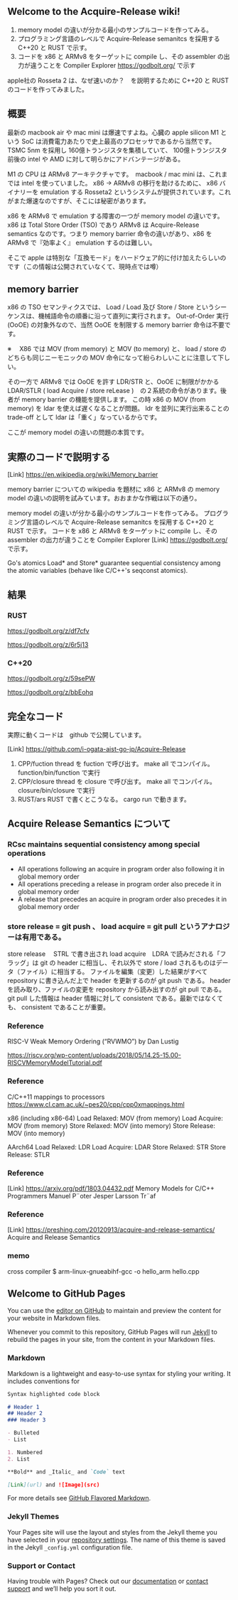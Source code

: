 ## Welcome to the Acquire-Release wiki!

1. memory model の違いが分かる最小のサンプルコードを作ってみる。
2. プログラミング言語のレベルで Acquire-Release semanitcs を採用する C++20 と RUST で示す。
3. コードを x86 と ARMv8 をターゲットに compile し、その assembler の出力が違うことを Compiler Explorer https://godbolt.org/ で示す

apple社の Rosseta 2 は、なぜ速いのか？　を説明するために C++20 と RUST のコードを作ってみました。

## 概要

最新の macbook air や mac mini は爆速ですよね。心臓の apple silicon M1 という SoC は消費電力あたりで史上最高のプロセッサであるから当然です。 TSMC 5nm を採用し 160億トランジスタを集積していて、 100億トランジスタ前後の intel や AMD に対して明らかにアドバンテージがある。

M1 の CPU は ARMv8 アーキテクチャです。　macbook / mac mini は、これまでは intel を使っていました。 x86 -> ARMv8 の移行を助けるために、 x86 バイナリーを emulation する Rosseta2 というシステムが提供されています。これがまた爆速なのですが、そこには秘密があります。

x86 を ARMv8 で emulation する障害の一つが memory model の違いです。 x86 は Total Store Order (TSO) であり ARMv8 は Acquire-Release　semantics なのです。つまり memory barrier 命令の違いがあり、x86 を ARMv8 で『効率よく』 emulation するのは難しい。

そこで apple は特別な「互換モード」をハードウェア的に付け加えたらしいのです（この情報は公開されていなくて、現時点では噂）

## memory barrier

x86 の TSO セマンティクスでは、 Load / Load 及び Store / Store というシーケンスは、機械語命令の順番に沿って直列に実行されます。 Out-of-Order 実行 (OoOE) の対象外なので、当然 OoOE を制限する memory barrier 命令は不要です。

※　 X86 では MOV (from memory) と MOV (to memory) と、 load / store のどちらも同じニーモニックの MOV 命令になって紛らわしいことに注意して下しい。

その一方で ARMv8 では OoOE を許す LDR/STR と、OoOE に制限がかかる LDAR/STLR ( load Acquire / store reLease )　の２系統の命令があります。後者が memory barrier の機能を提供します。 この時 x86 の MOV (from memory) を ldar を使えば遅くなることが問題。 ldr を並列に実行出来ることの trade-off として ldar は「重く」なっているからです。

ここが memory model の違いの問題の本質です。

## 実際のコードで説明する

[Link] https://en.wikipedia.org/wiki/Memory_barrier

memory barrier についての wikipedia を題材に x86 と ARMv8 の memory model の違いの説明を試みています。おおまかな作戦は以下の通り。

memory model の違いが分かる最小のサンプルコードを作ってみる。 プログラミング言語のレベルで Acquire-Release semanitcs を採用する C++20 と RUST で示す。 コードを x86 と ARMv8 をターゲットに compile し、その assembler の出力が違うことを Compiler Explorer [Link] https://godbolt.org/ で示す。

Go's atomics Load* and Store* guarantee sequential consistency among the atomic variables (behave like C/C++'s seqconst atomics).

## 結果

### RUST

https://godbolt.org/z/df7cfv

https://godbolt.org/z/6r5j13

### C++20

https://godbolt.org/z/59sePW

https://godbolt.org/z/bbEohq

## 完全なコード

実際に動くコードは　github で公開しています。

[Link] https://github.com/i-ogata-aist-go-jp/Acquire-Release

1. CPP/fuction thread を fuction で呼び出す。 make all でコンパイル。 function/bin/function で実行
2. CPP/closure thread を closure で呼び出す。 make all でコンパイル。 closure/bin/closure で実行
3. RUST/ars RUST で書くとこうなる。 cargo run で動きます。

## Acquire Release Semantics について

### RCsc maintains sequential consistency among special operations

- All operations following an acquire in program order also following it in global memory order
- All operations preceding a release in program order also precede it in global memory order
- A release that precedes an acquire in program order also precedes it in global memory order

### store release = git push 、 load acquire = git pull というアナロジーは有用である。

store release 　STRL で書き出され load acquire　LDRA で読みだされる「フラッグ」は git の header に相当し、それ以外で store / load されるものはデータ（ファイル）に相当する。 ファイルを編集（変更）した結果がすべて repository に書き込んだ上で header を更新するのが git push である。 header を読み取り、ファイルの変更を repository から読み出すのが git pull である。 git pull した情報は header 情報に対して consistent である。最新ではなくても、 consistent であることが重要。

### Reference

RISC-V Weak Memory Ordering (“RVWMO”) by Dan Lustig

https://riscv.org/wp-content/uploads/2018/05/14.25-15.00-RISCVMemoryModelTutorial.pdf

### Reference

C/C++11 mappings to processors https://www.cl.cam.ac.uk/~pes20/cpp/cpp0xmappings.html

x86 (including x86-64) Load Relaxed: MOV (from memory) Load Acquire: MOV (from memory) Store Relaxed: MOV (into memory) Store Release: MOV (into memory)

AArch64 Load Relaxed: LDR Load Acquire: LDAR Store Relaxed: STR Store Release: STLR

### Reference

[Link] https://arxiv.org/pdf/1803.04432.pdf Memory Models for C/C++ Programmers Manuel P¨oter Jesper Larsson Tr¨af
### Reference

[Link] https://preshing.com/20120913/acquire-and-release-semantics/ Acquire and Release Semantics

### memo
cross compiler $ arm-linux-gnueabihf-gcc -o hello_arm hello.cpp






## Welcome to GitHub Pages

You can use the [editor on GitHub](https://github.com/i-ogata-aist-go-jp/Acquire-Release/edit/gh-pages/index.md) to maintain and preview the content for your website in Markdown files.

Whenever you commit to this repository, GitHub Pages will run [Jekyll](https://jekyllrb.com/) to rebuild the pages in your site, from the content in your Markdown files.

### Markdown

Markdown is a lightweight and easy-to-use syntax for styling your writing. It includes conventions for

```markdown
Syntax highlighted code block

# Header 1
## Header 2
### Header 3

- Bulleted
- List

1. Numbered
2. List

**Bold** and _Italic_ and `Code` text

[Link](url) and ![Image](src)
```

For more details see [GitHub Flavored Markdown](https://guides.github.com/features/mastering-markdown/).

### Jekyll Themes

Your Pages site will use the layout and styles from the Jekyll theme you have selected in your [repository settings](https://github.com/i-ogata-aist-go-jp/Acquire-Release/settings). The name of this theme is saved in the Jekyll `_config.yml` configuration file.

### Support or Contact

Having trouble with Pages? Check out our [documentation](https://docs.github.com/categories/github-pages-basics/) or [contact support](https://support.github.com/contact) and we’ll help you sort it out.

